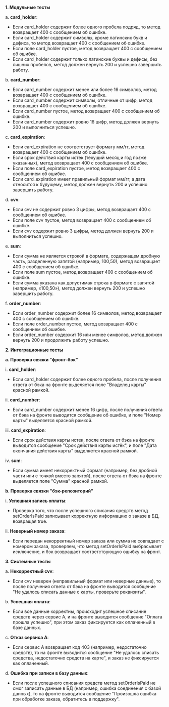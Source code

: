 **1\. Модульные тесты**

a. **card_holder**:

-   Если card_holder содержит более одного пробела подряд, то метод возвращает 400 с сообщением об ошибке.
-   Если card_holder содержит символы, кроме латинских букв и дефиса, то метод возвращает 400 с сообщением об ошибке.
-   Если поле card_holder пустое, метод возвращает 400 с сообщением об ошибке.
-   Если card_holder содержит только латинские буквы и дефисы, без лишних пробелов, метод должен вернуть 200 и успешно завершить работу.

b. **card_number**:

-   Если card_number содержит менее или более 16 символов, метод возвращает 400 с сообщением об ошибке.
-   Если card_number содержит символы, отличные от цифр, метод возвращает 400 с сообщением об ошибке.
-   Если card_number пустое, метод возвращает 400 с сообщением об ошибке.
-   Если card_number содержит ровно 16 цифр, метод должен вернуть 200 и выполниться успешно.

c. **card_expiration**:

-   Если card_expiration не соответствует формату мм/гг, метод возвращает 400 с сообщением об ошибке.
-   Если срок действия карты истек (текущий месяц и год позже указанных), метод возвращает 400 с сообщением об ошибке.
-   Если поле card_expiration пустое, метод возвращает 400 с сообщением об ошибке.
-   Если card_expiration имеет правильный формат мм/гг, а дата относится к будущему, метод должен вернуть 200 и успешно завершить работу.

d. **cvv**:

-   Если cvv не содержит ровно 3 цифры, метод возвращает 400 с сообщением об ошибке.
-   Если поле cvv пустое, метод возвращает 400 с сообщением об ошибке.
-   Если cvv содержит ровно 3 цифры, метод должен вернуть 200 и выполниться успешно.

e. **sum**:

-   Если сумма не является строкой в формате, содержащем дробную часть, разделенную запятой (например, 100,50), метод возвращает 400 с сообщением об ошибке.
-   Если поле sum пустое, метод возвращает 400 с сообщением об ошибке.
-   Если сумма указана как допустимая строка в формате с запятой (например, «100,50»), метод должен вернуть 200 и успешно завершить работу.

f. **order_number**:

-   Если order_number содержит более 16 символов, метод возвращает 400 с сообщением об ошибке.
-   Если поле order_number пустое, метод возвращает 400 с сообщением об ошибке.
-   Если order_number содержит 16 или менее символов, метод должен вернуть 200 и продолжить работу успешно.

**2\. Интеграционные тесты**

**a. Проверка связки "фронт-бэк"**

i. **card_holder**:

-   Если card_holder содержит более одного пробела, после получения ответа от бэка на фронте выделяется поле "Владелец карты" красной рамкой.

ii. **card_number**:

-   Если card_number содержит менее 16 цифр, после получения ответа от бэка на фронте выводится сообщение об ошибке, и поле "Номер карты" выделяется красной рамкой.

iii. **card_expiration**:

-   Если срок действия карты истек, после ответа от бэка на фронте выводится сообщение "Срок действия карты истёк", и поле "Дата окончания действия карты" выделяется красной рамкой.

iv. **sum**:

-   Если сумма имеет некорректный формат (например, без дробной части или с точкой вместо запятой), после ответа от бэка на фронте выделяется поле "Сумма" красной рамкой.

**b. Проверка связки "бэк-репозиторий"**

i. **Успешная запись оплаты**:

-   Проверка того, что после успешного списания средств метод setOrderIsPaid записывает корректную информацию о заказе в БД, возвращая true.

ii. **Неверный номер заказа**:

-   Если передан некорректный номер заказа или сумма не совпадает с номером заказа, проверяем, что метод setOrderIsPaid выбрасывает исключение, и бэк возвращает соответствующую ошибку на фронт.

**3\. Системные тесты**

a. **Некорректный cvv**:

-   Если cvv неверен (неправильный формат или неверные данные), то после получения ответа от бэка на фронте выводится сообщение "Не удалось списать данные с карты, проверьте реквизиты".

b. **Успешная оплата**:

-   Если все данные корректны, происходит успешное списание средств через сервис А, и на фронте выводится сообщение "Оплата прошла успешно", при этом заказ фиксируется как оплаченный в базе данных.

c. **Отказ сервиса А**:

-   Если сервис А возвращает код 403 (например, недостаточно средств), то на фронте выводится сообщение "Не удалось списать средства, недостаточно средств на карте", и заказ не фиксируется как оплаченный.

d. **Ошибка при записи в базу данных**:

-   Если после успешного списания средств метод setOrderIsPaid не смог записать данные в БД (например, ошибка соединения с базой данных), то на фронте выводится сообщение "Произошла ошибка при обработке заказа, обратитесь в поддержку". 